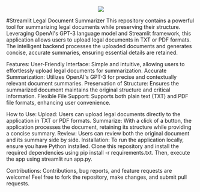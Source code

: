 <p align="center">
  <img src="https://github.com/naku2001/LegalDocumentSummarizer/blob/main/pexels-photo-5668882.jpeg",height=3/>
</p>

#Streamlit Legal Document Summarizer
This repository contains a powerful tool for summarizing legal documents while preserving their structure.
Leveraging OpenAI's GPT-3 language model and Streamlit framework, this application allows users to upload legal documents in TXT or PDF formats. 
The intelligent backend processes the uploaded documents and generates concise, accurate summaries, ensuring essential details are retained.

Features:
User-Friendly Interface: Simple and intuitive, allowing users to effortlessly upload legal documents for summarization.
Accurate Summarization: Utilizes OpenAI's GPT-3 for precise and contextually relevant document summaries.
Preservation of Structure: Ensures the summarized document maintains the original structure and critical information.
Flexible File Support: Supports both plain text (TXT) and PDF file formats, enhancing user convenience.

How to Use:
Upload: Users can upload legal documents directly to the application in TXT or PDF formats.
Summarize: With a click of a button, the application processes the document, retaining its structure while providing a concise summary.
Review: Users can review both the original document and its summary side by side.
Installation:
To run the application locally, ensure you have Python installed. Clone this repository and install the required dependencies using pip install 
-r requirements.txt. Then, execute the app using streamlit run app.py.

Contributions:
Contributions, bug reports, and feature requests are welcome! Feel free to fork the repository, make changes, and submit pull requests.

